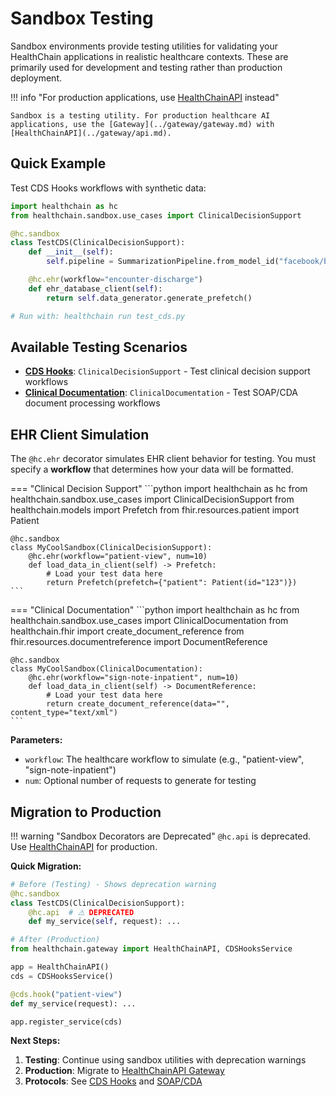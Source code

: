 # Sandbox Testing

Sandbox environments provide testing utilities for validating your HealthChain applications in realistic healthcare contexts. These are primarily used for development and testing rather than production deployment.

!!! info "For production applications, use [HealthChainAPI](../gateway/api.md) instead"

    Sandbox is a testing utility. For production healthcare AI applications, use the [Gateway](../gateway/gateway.md) with [HealthChainAPI](../gateway/api.md).

## Quick Example

Test CDS Hooks workflows with synthetic data:

```python
import healthchain as hc
from healthchain.sandbox.use_cases import ClinicalDecisionSupport

@hc.sandbox
class TestCDS(ClinicalDecisionSupport):
    def __init__(self):
        self.pipeline = SummarizationPipeline.from_model_id("facebook/bart-large-cnn")

    @hc.ehr(workflow="encounter-discharge")
    def ehr_database_client(self):
        return self.data_generator.generate_prefetch()

# Run with: healthchain run test_cds.py
```

## Available Testing Scenarios

- **[CDS Hooks](../gateway/cdshooks.md)**: `ClinicalDecisionSupport` - Test clinical decision support workflows
- **[Clinical Documentation](../gateway/soap_cda.md)**: `ClinicalDocumentation` - Test SOAP/CDA document processing workflows

## EHR Client Simulation

The `@hc.ehr` decorator simulates EHR client behavior for testing. You must specify a **workflow** that determines how your data will be formatted.


=== "Clinical Decision Support"
    ```python
    import healthchain as hc
    from healthchain.sandbox.use_cases import ClinicalDecisionSupport
    from healthchain.models import Prefetch
    from fhir.resources.patient import Patient

    @hc.sandbox
    class MyCoolSandbox(ClinicalDecisionSupport):
        @hc.ehr(workflow="patient-view", num=10)
        def load_data_in_client(self) -> Prefetch:
            # Load your test data here
            return Prefetch(prefetch={"patient": Patient(id="123")})
    ```

=== "Clinical Documentation"
    ```python
    import healthchain as hc
    from healthchain.sandbox.use_cases import ClinicalDocumentation
    from healthchain.fhir import create_document_reference
    from fhir.resources.documentreference import DocumentReference

    @hc.sandbox
    class MyCoolSandbox(ClinicalDocumentation):
        @hc.ehr(workflow="sign-note-inpatient", num=10)
        def load_data_in_client(self) -> DocumentReference:
            # Load your test data here
            return create_document_reference(data="", content_type="text/xml")
    ```

**Parameters:**

- `workflow`: The healthcare workflow to simulate (e.g., "patient-view", "sign-note-inpatient")
- `num`: Optional number of requests to generate for testing

## Migration to Production

!!! warning "Sandbox Decorators are Deprecated"
    `@hc.api` is deprecated. Use [HealthChainAPI](../gateway/api.md) for production.

**Quick Migration:**

```python
# Before (Testing) - Shows deprecation warning
@hc.sandbox
class TestCDS(ClinicalDecisionSupport):
    @hc.api  # ⚠️ DEPRECATED
    def my_service(self, request): ...

# After (Production)
from healthchain.gateway import HealthChainAPI, CDSHooksService

app = HealthChainAPI()
cds = CDSHooksService()

@cds.hook("patient-view")
def my_service(request): ...

app.register_service(cds)
```

**Next Steps:**

1. **Testing**: Continue using sandbox utilities with deprecation warnings
2. **Production**: Migrate to [HealthChainAPI Gateway](../gateway/gateway.md)
3. **Protocols**: See [CDS Hooks](../gateway/cdshooks.md) and [SOAP/CDA](../gateway/soap_cda.md)
